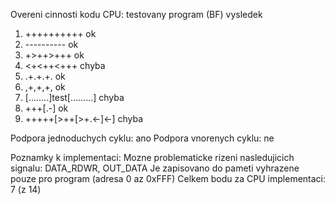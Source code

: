 Overeni cinnosti kodu CPU:
      testovany program (BF)        vysledek
  1.  ++++++++++                    ok
  2.  ----------                    ok
  3.  +>++>+++                      ok
  4.  <+<++<+++                     chyba
  5.  .+.+.+.                       ok
  6.  ,+,+,+,                       ok
  7.  [........]test[.........]     chyba
  8.  +++[.-]                       ok
  9.  +++++[>++[>+.<-]<-]           chyba

  Podpora jednoduchych cyklu: ano
  Podpora vnorenych cyklu: ne

Poznamky k implementaci:
  Mozne problematicke rizeni nasledujicich signalu: DATA_RDWR, OUT_DATA
  Je zapisovano do pameti vyhrazene pouze pro program (adresa 0 az 0xFFF)
Celkem bodu za CPU implementaci: 7 (z 14)
